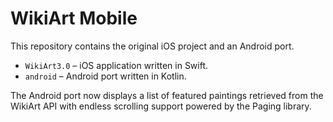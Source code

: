 # WikiArt Mobile

This repository contains the original iOS project and an Android port.

* `WikiArt3.0` – iOS application written in Swift.
* `android` – Android port written in Kotlin.

The Android port now displays a list of featured paintings retrieved from the
WikiArt API with endless scrolling support powered by the Paging library.
